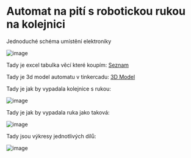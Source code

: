 # Automat na pití s robotickou rukou na kolejnici

Jednoduché schéma umístění elektroniky

![image](https://github.com/user-attachments/assets/cd09f0d7-1457-46c9-9fae-6c459b7615f9)

Tady je excel tabulka věcí které koupím: [Seznam](https://github.com/user-attachments/files/20494567/Claw.Machine.v4.BoM.xlsx)

Tady je 3d model automatu v tinkercadu: [3D Model](https://www.tinkercad.com/things/8RjL8SPwl1F-tremendous-crift-snaget/edit?returnTo=https%3A%2F%2Fwww.tinkercad.com%2Fdashboard&sharecode=RaDEWIqLMHrnk3o8VuU98L7KxwbiRIAVwemton62qxY)

Tady je jak by vypadala kolejnice s rukou:

![image](https://github.com/user-attachments/assets/65a63b29-9695-48c2-a48f-8cb9f7e6670d)

Tady je jak by vypadala ruka jako taková:

![image](https://github.com/user-attachments/assets/3c74915b-354e-4b04-8484-b0da93927a2a)

Tady jsou výkresy jednotlivých dílů:

![image](https://github.com/user-attachments/assets/6d6e0d36-330c-4bbf-b5f7-07f25879b620)
